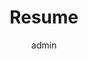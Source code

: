 ---
widget: PDF-Viewer

# This file represents a page section.
headless: true

# Order that this section appears on the page.
weight: 35

#Change the title to your liking
title: Resume

#input the name of the file without the suffix (Example: "resume"). Place in 'authors/admin'
file_name: JacobScarani_Resume

#set the height for the iframe (examples: "800px", "100%", etc)
height: 900px

#set if you want your pdf downloadable or not
downloadable: true

author: admin
---